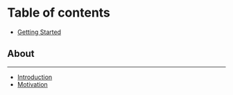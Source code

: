 # Table of contents

* [Getting Started](README.md)

## About

---

* [Introduction](introduction.md)
* [Motivation](motivation.md)

